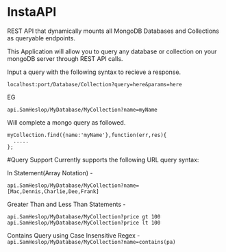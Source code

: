 InstaAPI
=========

REST API that dynamically mounts all MongoDB Databases and Collections as queryable endpoints.


This Application will allow you to query any database or collection on your mongoDB server through REST API calls.

Input a query with the following syntax to recieve a response.

`localhost:port/Database/Collection?query=here&params=here`


EG

`api.SamHeslop/MyDatabase/MyCollection?name=myName`

Will complete a mongo query as followed.

    myCollection.find({name:'myName'},function(err,res){
      .....
    };

#Query Support
Currently supports the following URL query syntax:

In Statement(Array Notation) - 

`api.SamHeslop/MyDatabase/MyCollection?name=[Mac,Dennis,Charlie,Dee,Frank]`

Greater Than and Less Than Statements - 

`api.SamHeslop/MyDatabase/MyCollection?price gt 100`
`api.SamHeslop/MyDatabase/MyCollection?price lt 100`

Contains Query using Case Insensitive Regex - 
`api.SamHeslop/MyDatabase/MyCollection?name=contains(pa)`
